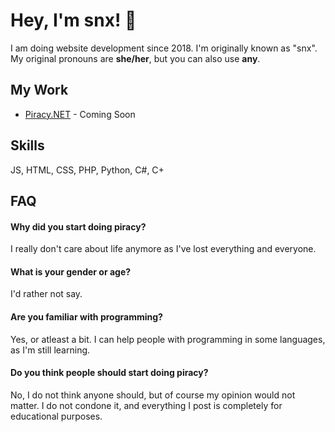 
# Hey, I'm snx! 👋
I am doing website development since 2018. I'm originally known as "snx". My original pronouns are **she/her**, but you can also use **any**.

## My Work

 - [Piracy.NET](#) - Coming Soon
## Skills
JS, HTML, CSS, PHP, Python, C#, C+  


## FAQ

#### Why did you start doing piracy?

I really don't care about life anymore as I've lost everything and everyone.

#### What is your gender or age?

I'd rather not say.

#### Are you familiar with programming?

Yes, or atleast a bit. I can help people with programming in some languages, as I'm still learning.

#### Do you think people should start doing piracy?

No, I do not think anyone should, but of course my opinion would not matter. I do not condone it, and everything I post is completely for educational purposes.


